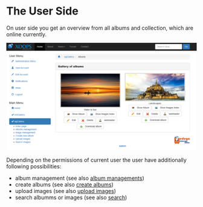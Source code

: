 # The User Side

On user side you get an overview from all albums and collection, which are online currently.

![](../../.gitbook/assets/index1.png)

Depending on the permissions of current user the user have additionally following possibilities:

* album management \(see also [album managements](https://github.com/XoopsDocs/wggallery-tutorial/tree/970974041b371931e9142e26945f03af9877c0f0/english/album_management.md)\)
* create albums \(see also [create albums](https://github.com/XoopsDocs/wggallery-tutorial/tree/970974041b371931e9142e26945f03af9877c0f0/english/album_create.md)\)
* upload images \(see also [upload images](https://github.com/XoopsDocs/wggallery-tutorial/tree/970974041b371931e9142e26945f03af9877c0f0/english/upload_images.md)\)
* search albumms or images \(see also [search](https://github.com/XoopsDocs/wggallery-tutorial/tree/970974041b371931e9142e26945f03af9877c0f0/english/search.md)\)

